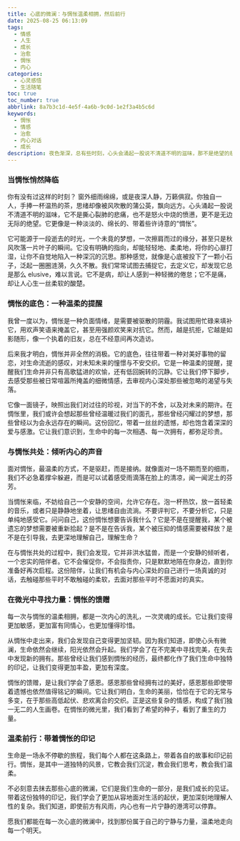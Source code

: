 ```yaml
---
title: 心底的微澜：与惆怅温柔相拥，然后前行
date: 2025-08-25 06:13:09
tags:
  - 情感
  - 人生
  - 成长
  - 治愈
  - 惆怅
  - 内心
categories:
  - 心灵感悟
  - 生活随笔
toc: true
toc_number: true
abbrlink: 8a7b3c1d-4e5f-4a6b-9c0d-1e2f3a4b5c6d
keywords:
  - 惆怅
  - 情感
  - 治愈
  - 内心对话
  - 成长
description: 夜色渐深，总有些时刻，心头会涌起一股说不清道不明的滋味，那不是绝望的悲伤，也不是激烈的愤怒，而是一种淡淡的、绵长的、带着些许诗意的“惆怅”。它像一场不期而至的细雨，轻轻打湿心扉，让人不自觉地陷入沉思。我们常常试图逃避它，却忘了，这份微澜或许正是内心深处最温柔的提醒。今天，让我们一起，不再抗拒，而是学着与这份独特的惆怅温柔相拥，倾听它带来的讯息，并在那份微光中，找到继续前行的力量。
---
```


### 当惆怅悄然降临

你有没有过这样的时刻？
窗外细雨绵绵，或是夜深人静，万籁俱寂。你独自一人，手捧一杯温热的茶，思绪却像被风吹散的蒲公英，飘向远方。心头涌起一股说不清道不明的滋味，它不是撕心裂肺的悲痛，也不是怒火中烧的愤懑，更不是无边无际的绝望。它更像是一种淡淡的、绵长的、带着些许诗意的“惆怅”。

它可能源于一段逝去的时光，一个未竟的梦想，一次擦肩而过的缘分，甚至只是秋风吹落一片叶子的瞬间。它没有明确的指向，却能轻轻地、柔柔地，将你的心扉打湿，让你不自觉地陷入一种深沉的沉思。那种感觉，就像是心底被投下了一颗小石子，泛起一圈圈涟漪，久久不散。我们常常试图去捕捉它，去定义它，却发现它总是那么 elusive，难以言说。它不是病，却让人感到一种轻微的倦怠；它不是痛，却让人心生一丝柔软的酸楚。

### 惆怅的底色：一种温柔的提醒

我曾一度以为，惆怅是一种负面情绪，是需要被驱散的阴霾。我试图用忙碌来填补它，用欢声笑语来掩盖它，甚至用强颜欢笑来对抗它。然而，越是抗拒，它越是如影随形，像一个执着的旧友，总在不经意间再次造访。

后来我才明白，惆怅并非全然的消极。它的底色，往往带着一种对美好事物的留恋，对生命流逝的感叹，对未知未来的憧憬与不安交织。它是一种温柔的提醒，提醒我们生命并非只有高歌猛进的欢愉，还有低回婉转的沉静。它让我们停下脚步，去感受那些被日常喧嚣所掩盖的细微情感，去审视内心深处那些被忽略的渴望与失落。

它像一面镜子，映照出我们对过往的珍视，对当下的不舍，以及对未来的期许。在惆怅里，我们或许会想起那些曾经温暖过我们的面孔，那些曾经闪耀过的梦想，那些曾经以为会永远存在的瞬间。这份回忆，带着一丝丝的遗憾，却也饱含着深深的爱与感激。它让我们意识到，生命中的每一次相遇、每一次拥有，都弥足珍贵。

### 与惆怅共处：倾听内心的声音

面对惆怅，最温柔的方式，不是驱赶，而是接纳。就像面对一场不期而至的细雨，我们不必急着撑伞躲避，而是可以试着感受雨滴落在脸上的清凉，闻一闻泥土的芬芳。

当惆怅来临，不妨给自己一个安静的空间，允许它存在。泡一杯热饮，放一首轻柔的音乐，或者只是静静地坐着，让思绪自由流淌。不要评判它，不要分析它，只是单纯地感受它。问问自己，这份惆怅想要告诉我什么？它是不是在提醒我，某个被遗忘的梦想需要被重新拾起？是不是在告诉我，某个被压抑的情感需要被释放？是不是在引导我，去更深地理解自己，理解生命？

在与惆怅共处的过程中，我们会发现，它并非洪水猛兽，而是一个安静的倾听者，一个忠实的陪伴者。它不会催促你，不会指责你，只是默默地陪在你身边，直到你准备好再次启程。这份陪伴，让我们有机会与内心深处的自己进行一场真诚的对话，去触碰那些平时不敢触碰的柔软，去面对那些平时不愿面对的真实。

### 在微光中寻找力量：惆怅的馈赠

每一次与惆怅的温柔相拥，都是一次内心的洗礼，一次灵魂的成长。它让我们变得更加敏感，更加富有同情心，也更加懂得珍惜。

从惆怅中走出来，我们会发现自己变得更加坚韧。因为我们知道，即使心头有微澜，生命依然会继续，阳光依然会升起。我们学会了在不完美中寻找完美，在失去中发现新的拥有。那些曾经让我们感到惆怅的经历，最终都化作了我们生命中独特的印记，让我们变得更加丰盈，更加有深度。

惆怅的馈赠，是让我们学会了感恩。感恩那些曾经拥有过的美好，感恩那些即使带着遗憾也依然值得铭记的瞬间。它让我们明白，生命的美丽，恰恰在于它的无常与多变，在于那些高低起伏、悲欢离合的交织。正是这些复杂的情感，构成了我们独一无二的人生画卷。在惆怅的微光里，我们看到了希望的种子，看到了重生的力量。

### 温柔前行：带着惆怅的印记

生命是一场永不停歇的旅程，我们每个人都在这条路上，带着各自的故事和印记前行。惆怅，是其中一道独特的风景，它教会我们沉淀，教会我们思考，教会我们温柔。

不必刻意去抹去那些心底的微澜，它们是我们生命的一部分，是我们成长的见证。带着这份独特的印记，我们学会了更加从容地面对生活的起伏，更加深刻地理解人性的复杂。我们知道，即使前方有风雨，内心也有一片宁静的港湾可以停靠。

愿我们都能在每一次心底的微澜中，找到那份属于自己的宁静与力量，温柔地走向每一个明天。